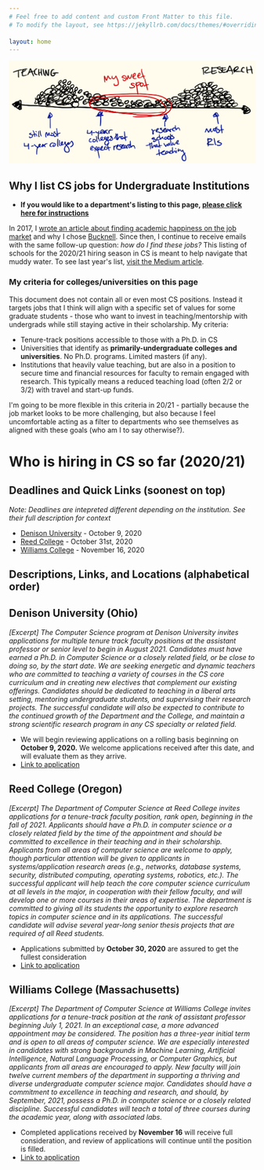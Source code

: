 ```yaml
---
# Feel free to add content and custom Front Matter to this file.
# To modify the layout, see https://jekyllrb.com/docs/themes/#overriding-theme-defaults

layout: home
---
```

![continuum of teaching and research](img/teach-research.png)

## Why I list CS jobs for Undergraduate Institutions
- **If you would like to a department's listing to this page, [please click  here for instructions](guide.html)**

In 2017, I [wrote an article about finding academic happiness on the job market](https://medium.com/bucknell-hci/the-jobs-i-didnt-see-my-misconceptions-of-the-academic-job-market-9cb98b057422) and why I chose [Bucknell](http://www.eg.bucknell.edu/~emp017/). Since then, I continue to receive emails with the same follow-up question: _how do I find these jobs?_ This listing of schools for the 2020/21 hiring season in CS is meant to help navigate that muddy water. To see last year's list, [visit the Medium article](https://medium.com/@evanmpeck/cs-academic-job-market-for-liberal-arts-colleges-19-20-cd348423f919).

### My criteria for colleges/universities on this page
This document does not contain all or even most CS positions. Instead it targets jobs that I think will align with a specific set of values for some graduate students - those who want to invest in teaching/mentorship with undergrads while still staying active in their scholarship. My criteria:
- Tenure-track positions accessible to those with a Ph.D. in CS
- Universities that identify as **primarily-undergraduate colleges and universities**. No Ph.D. programs. Limited masters (if any).
- Institutions that heavily value teaching, but are also in a position to secure time and financial resources for faculty to remain engaged with research. This typically means a reduced teaching load (often 2/2 or 3/2) with travel and start-up funds.

I'm going to be more flexible in this criteria in 20/21 - partially because the job market looks to be more challenging, but also because I feel uncomfortable acting as a filter to departments who see themselves as aligned with these goals (who am I to say otherwise?).

# Who is hiring in CS so far (2020/21)

## Deadlines and Quick Links (soonest on top)
_Note: Deadlines are intepreted different depending on the institution. See their full description for context_
- [Denison University](#denison) - October 9, 2020
- [Reed College](#reed) - October 31st, 2020
- [Williams College](#williams) - November 16, 2020


## Descriptions, Links, and Locations (alphabetical order)

## <a name="denison">Denison University (Ohio)</a>
_[Excerpt] The Computer Science program at Denison University invites applications for multiple tenure track faculty positions at the assistant professor or senior level to begin in August 2021. Candidates must have earned a Ph.D. in Computer Science or a closely related field, or be close to doing so, by the start date. We are seeking energetic and dynamic teachers who are committed to teaching a variety of courses in the CS core curriculum and in creating new electives that complement our existing offerings. Candidates should be dedicated to teaching in a liberal arts setting, mentoring undergraduate students, and supervising their research projects. The successful candidate will also be expected to contribute to the continued growth of the Department and the College, and maintain a strong scientific research program in any CS specialty or related field._
- We will begin reviewing applications on a rolling basis beginning on **October 9, 2020.** We welcome applications received after this date, and will evaluate them as they arrive.
- [Link to application](https://employment.denison.edu/postings/2808)

## <a name="reed">Reed College (Oregon)</a>
_[Excerpt] The Department of Computer Science at Reed College invites applications for a tenure-track faculty position, rank open, beginning in the fall of 2021. Applicants should have a Ph.D. in computer science or a closely related field by the time of the appointment and should be committed to excellence in their teaching and in their scholarship. Applicants from all areas of computer science are welcome to apply, though particular attention will be given to applicants in systems/application research areas (e.g., networks, database systems, security, distributed computing, operating systems, robotics, etc.). The successful applicant will help teach the core computer science curriculum at all levels in the major, in cooperation with their fellow faculty, and will develop one or more courses in their areas of expertise. The department is committed to giving all its students the opportunity to explore research topics in computer science and in its applications. The successful candidate will advise several year-long senior thesis projects that are required of all Reed students._
- Applications submitted by **October 30, 2020** are assured to get the fullest consideration
- [Link to application](https://apply.interfolio.com/77853)

## <a name="williams">Williams College (Massachusetts)</a>
_[Excerpt] The Department of Computer Science at Williams College invites applications for a tenure-track position at the rank of assistant professor beginning July 1, 2021. In an exceptional case, a more advanced appointment may be considered. The position has a three-year initial term and is open to all areas of computer science. We are especially interested in candidates with strong backgrounds in Machine Learning, Artificial Intelligence, Natural Language Processing, or Computer Graphics, but applicants from all areas are encouraged to apply. New faculty will join twelve current members of the department in supporting a thriving and diverse undergraduate computer science major. Candidates should have a commitment to excellence in teaching and research, and should, by September, 2021, possess a Ph.D. in computer science or a closely related discipline. Successful candidates will teach a total of three courses during the academic year, along with associated labs._
- Completed applications received by **November 16** will receive full consideration, and review of applications will continue until the position is filled.
- [Link to application](http://apply.interfolio.com/78066)
